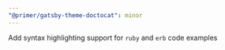 ```yaml
---
"@primer/gatsby-theme-doctocat": minor
---
```


Add syntax highlighting support for `ruby` and `erb` code examples
